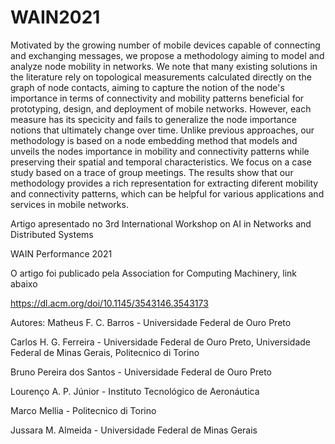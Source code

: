 # WAIN2021

Motivated by the growing number of mobile devices capable of connecting and exchanging messages, we propose a methodology aiming to model and analyze node mobility
in networks. We note that many existing solutions in the literature rely on topological measurements calculated directly on the graph of node contacts, aiming to capture the notion of the node's importance in terms of connectivity and mobility patterns beneficial for prototyping, design, and deployment of mobile networks. However, each measure has its specicity and fails to generalize the node importance notions that ultimately change over time. Unlike previous approaches, our methodology is based on a node embedding method that models and unveils the nodes importance in mobility and connectivity patterns while preserving their spatial and temporal characteristics. We focus on a case study based on a trace of group meetings. The results show that our methodology provides a rich representation for extracting diferent mobility and connectivity patterns, which can be helpful for various applications and services in mobile networks.

Artigo apresentado no 3rd International Workshop on AI in Networks and Distributed Systems 

 WAIN Performance 2021

O artigo foi publicado pela Association for Computing Machinery, link abaixo 

https://dl.acm.org/doi/10.1145/3543146.3543173

Autores:
Matheus F. C. Barros - Universidade Federal de Ouro Preto

Carlos H. G. Ferreira - Universidade Federal de Ouro Preto, Universidade Federal de Minas Gerais, Politecnico di Torino

Bruno Pereira dos Santos - Universidade Federal de Ouro Preto

Lourenço A. P. Júnior - Instituto Tecnológico de Aeronáutica

Marco Mellia - Politecnico di Torino

Jussara M. Almeida - Universidade Federal de Minas Gerais
